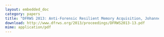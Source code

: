 ```yaml
---
layout: embedded_doc
category: papers
title: "DFRWS 2013: Anti-Forensic Resilient Memory Acquisition, Johannes Stuettgen and Michael Cohen."
download: http://www.dfrws.org/2013/proceedings/DFRWS2013-13.pdf
mime: application/pdf
---
```


